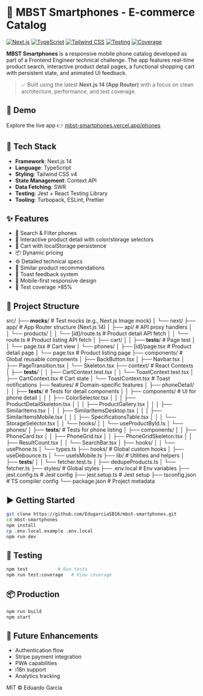 # 📱 MBST Smartphones - E-commerce Catalog

[![Next.js](https://img.shields.io/badge/Next.js-14-black?style=for-the-badge&logo=next.js)](https://nextjs.org/)
[![TypeScript](https://img.shields.io/badge/TypeScript-4.9.5-3178C6?style=for-the-badge&logo=typescript)](https://www.typescriptlang.org/)
[![Tailwind CSS](https://img.shields.io/badge/Tailwind_CSS-4.0.0-06B6D4?style=for-the-badge&logo=tailwindcss)](https://tailwindcss.com/)
[![Testing](https://img.shields.io/badge/Testing-Jest-15C213?style=for-the-badge&logo=jest)](https://jestjs.io/)
[![Coverage](https://img.shields.io/badge/Coverage-85%25-97CA00?style=for-the-badge)](https://jestjs.io/)

**MBST Smartphones** is a responsive mobile phone catalog developed as part of a Frontend Engineer technical challenge. The app features real-time product search, interactive product detail pages, a functional shopping cart with persistent state, and animated UI feedback.

> ✅ Built using the latest **Next.js 14 (App Router)** with a focus on clean architecture, performance, and test coverage.

## 🚀 Demo

Explore the live app 👉 [mbst-smartphones.vercel.app/phones](https://mbst-smartphones.vercel.app/phones)

## 🔧 Tech Stack

- **Framework**: Next.js 14
- **Language**: TypeScript
- **Styling**: Tailwind CSS v4
- **State Management**: Context API
- **Data Fetching**: SWR
- **Testing**: Jest + React Testing Library
- **Tooling**: Turbopack, ESLint, Prettier

## ✨ Features

- 🔎 Search & Filter phones
- 📱 Interactive product detail with color/storage selectors
- 🛒 Cart with localStorage persistence
- 📦 Dynamic pricing
- ⚙️ Detailed technical specs
- 🔁 Similar product recommendations
- 💬 Toast feedback system
- 📱 Mobile-first responsive design
- 🎯 Test coverage >85%

## 📁 Project Structure

src/
├── **mocks**/ # Test mocks (e.g., Next.js Image mock)
│ └── next/
├── app/ # App Router structure (Next.js 14)
│ ├── api/ # API proxy handlers
│ │ └── products/
│ │ └── [id]/route.ts # Product detail API fetch
│ │ └── route.ts # Product listing API fetch
│ ├── cart/
│ │ ├── **tests**/ # Page test
│ │ └── page.tsx # Cart view
│ └── phones/
│ ├── [id]/page.tsx # Product detail page
│ └── page.tsx # Product listing page
├── components/ # Global reusable components
│ ├── BackButton.tsx
│ ├── Navbar.tsx
│ ├── PageTransition.tsx
│ └── Skeleton.tsx
├── context/ # React Contexts
│ ├── **tests**/
│ │ ├── CartContext.test.tsx
│ │ └── ToastContext.test.tsx
│ ├── CartContext.tsx # Cart state
│ └── ToastContext.tsx # Toast notifications
├── features/ # Domain-specific features
│ ├── phoneDetail/
│ │ ├── **tests**/ # Tests for detail components
│ │ ├── components/ # UI for phone detail
│ │ │ ├── ColorSelector.tsx
│ │ │ ├── ProductDetailSkeleton.tsx
│ │ │ ├── ProductGallery.tsx
│ │ │ ├── SimilarItems.tsx
│ │ │ ├── SimilarItemsDesktop.tsx
│ │ │ ├── SimilarItemsMobile.tsx
│ │ │ ├── SpecificationsTable.tsx
│ │ │ └── StorageSelector.tsx
│ │ └── hooks/
│ │ └── useProductById.ts
│ └── phones/
│ ├── **tests**/ # Tests for phone listing
│ ├── components/
│ │ ├── PhoneCard.tsx
│ │ ├── PhoneGrid.tsx
│ │ ├── PhoneGridSkeleton.tsx
│ │ ├── ResultCount.tsx
│ │ └── SearchBar.tsx
│ ├── hooks/
│ │ └── usePhone.ts
│ └── types.ts
├── hooks/ # Global custom hooks
│ ├── useDebounce.ts
│ └── useIsMobile.ts
├── lib/ # Utilities and helpers
│ ├── **tests**/
│ │ └── fetcher.test.ts
│ ├── dedupeProducts.ts
│ └── fetcher.ts
├── styles/ # Global styles
├── .env.local # Env variables
├── jest.config.ts # Jest config
├── jest.setup.ts # Jest setup
├── tsconfig.json # TS compiler config
└── package.json # Project metadata

## ▶️ Getting Started

```bash
git clone https://github.com/EdugarciaSB16/mbst-smartphones.git
cd mbst-smartphones
npm install
cp .env.local.example .env.local
npm run dev
```

## 🧪 Testing

```bash
npm test           # Run tests
npm run test:coverage   # View coverage
```

## 📦 Production

```bash
npm run build
npm start
```

## 🧠 Future Enhancements

- Authentication flow
- Stripe payment integration
- PWA capabilities
- i18n support
- Analytics tracking

MIT © Eduardo García
